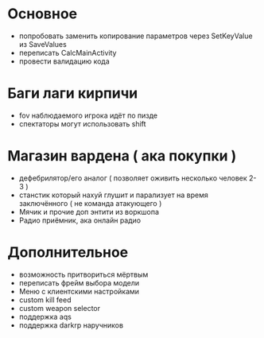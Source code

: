 # Основное
- попробовать заменить копирование параметров через SetKeyValue из SaveValues
- переписать CalcMainActivity
- провести валидацию кода

# Баги лаги кирпичи
- fov наблюдаемого игрока идёт по пизде
- спектаторы могут использовать shift

# Магазин вардена ( ака покупки )
- дефебрилятор/его аналог ( позволяет оживить несколько человек 2-3 )
- станстик который нахуй глушит и парализует на время заключённого ( не команда атакующего )
- Мячик и прочие доп энтити из воркшопа
- Радио приёмник, ака онлайн радио

# Дополнительное
- возможность притвориться мёртвым
- переписать фрейм выбора модели
- Меню с клиентскими настройками
- custom kill feed
- custom weapon selector
- поддержка aqs
- поддержка darkrp наручников
